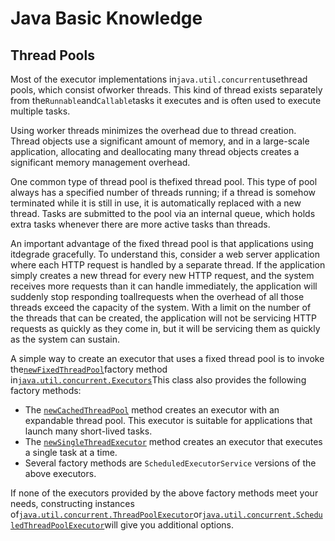 # Java Basic Knowledge

## Thread Pools

Most of the executor implementations in`java.util.concurrent`usethread pools, which consist ofworker threads. This kind of thread exists separately from the`Runnable`and`Callable`tasks it executes and is often used to execute multiple tasks.

Using worker threads minimizes the overhead due to thread creation. Thread objects use a significant amount of memory, and in a large-scale application, allocating and deallocating many thread objects creates a significant memory management overhead.

One common type of thread pool is thefixed thread pool. This type of pool always has a specified number of threads running; if a thread is somehow terminated while it is still in use, it is automatically replaced with a new thread. Tasks are submitted to the pool via an internal queue, which holds extra tasks whenever there are more active tasks than threads.

An important advantage of the fixed thread pool is that applications using itdegrade gracefully. To understand this, consider a web server application where each HTTP request is handled by a separate thread. If the application simply creates a new thread for every new HTTP request, and the system receives more requests than it can handle immediately, the application will suddenly stop responding toallrequests when the overhead of all those threads exceed the capacity of the system. With a limit on the number of the threads that can be created, the application will not be servicing HTTP requests as quickly as they come in, but it will be servicing them as quickly as the system can sustain.

A simple way to create an executor that uses a fixed thread pool is to invoke the[`newFixedThreadPool`](https://docs.oracle.com/javase/8/docs/api/java/util/concurrent/Executors.html#newFixedThreadPool-int-)factory method in[`java.util.concurrent.Executors`](https://docs.oracle.com/javase/8/docs/api/java/util/concurrent/Executors.html)This class also provides the following factory methods:

* The
  [`newCachedThreadPool`](https://docs.oracle.com/javase/8/docs/api/java/util/concurrent/Executors.html#newCachedThreadPool-int-)
  method creates an executor with an expandable thread pool. This executor is suitable for applications that launch many short-lived tasks.
* The
  [`newSingleThreadExecutor`](https://docs.oracle.com/javase/8/docs/api/java/util/concurrent/Executors.html#newSingleThreadExecutor-int-)
  method creates an executor that executes a single task at a time.
* Several factory methods are
  `ScheduledExecutorService`
  versions of the above executors.

If none of the executors provided by the above factory methods meet your needs, constructing instances of[`java.util.concurrent.ThreadPoolExecutor`](https://docs.oracle.com/javase/8/docs/api/java/util/concurrent/ThreadPoolExecutor.html)or[`java.util.concurrent.ScheduledThreadPoolExecutor`](https://docs.oracle.com/javase/8/docs/api/java/util/concurrent/ScheduledThreadPoolExecutor.html)will give you additional options.



